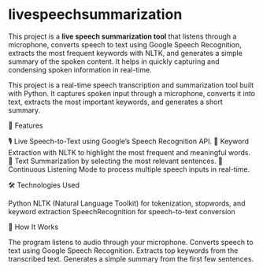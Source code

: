 # livespeechsummarization

This project is a **live speech summarization tool** that listens through a microphone, converts speech to text using Google Speech Recognition, extracts the most frequent keywords with NLTK, and generates a simple summary of the spoken content. It helps in quickly capturing and condensing spoken information in real-time.


This project is a real-time speech transcription and summarization tool built with Python. It captures spoken input through a microphone, converts it into text, extracts the most important keywords, and generates a short summary.

🚀 Features

🎙️ Live Speech-to-Text using Google’s Speech Recognition API.
📝 Keyword Extraction with NLTK to highlight the most frequent and meaningful words.
📑 Text Summarization by selecting the most relevant sentences.
🔄 Continuous Listening Mode to process multiple speech inputs in real-time.

🛠️ Technologies Used

  Python
  NLTK (Natural Language Toolkit) for tokenization, stopwords, and keyword extraction
  SpeechRecognition for speech-to-text conversion

📂 How It Works

The program listens to audio through your microphone.
Converts speech to text using Google Speech Recognition.
Extracts top keywords from the transcribed text.
Generates a simple summary from the first few sentences.
